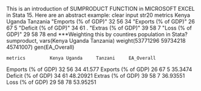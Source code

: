 This is an introduction of SUMPRODUCT FUNCTION in MICROSOFT EXCEL in Stata 15. 
Here are an abstract example: 
clear
input str20 metrics Kenya Uganda Tanzania
"Emports (% of GDP)" 32 56 34
"Exports (% of GDP)" 26 67 5
"Deficit (% of GDP)" 34 61 .
"Extras (% of GDP)" 39 58 7
"Loss (% of GDP)" 29 58 78
end
***Weighting this by countires population in Stata?
sumproduct, vars(Kenya Uganda Tanzania) weight(53771296 59734218 45741007) gen(EA_Overall)


    metrics         Kenya Uganda     Tanzani     EA_Overall
Emports (% of GDP)	32	56	34	41.577
Exports (% of GDP)	26	67	5	35.3474
Deficit (% of GDP)	34	61		48.20921
Extras (% of GDP)	39	58	7	36.93551
Loss (% of GDP)	29	58	78	53.95251
